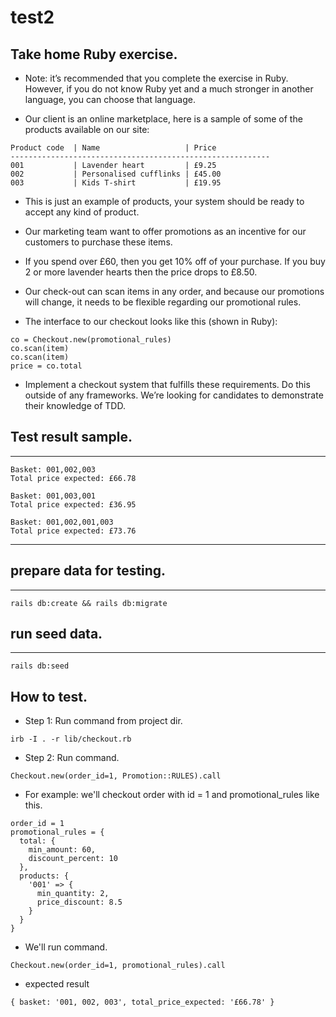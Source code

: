 # test2

## Take home Ruby exercise.

* Note: it’s recommended that you complete the exercise in Ruby. However, if you do not know Ruby yet and a much stronger in another language, you can choose that language.

* Our client is an online marketplace, here is a sample of some of the products available on our site:

```
Product code  | Name                   | Price
----------------------------------------------------------
001           | Lavender heart         | £9.25
002           | Personalised cufflinks | £45.00
003           | Kids T-shirt           | £19.95
```

* This is just an example of products, your system should be ready to accept any kind of product.

* Our marketing team want to offer promotions as an incentive for our customers to purchase these items.
* If you spend over £60, then you get 10% off of your purchase. If you buy 2 or more lavender hearts then the price drops to £8.50.
* Our check-out can scan items in any order, and because our promotions will change, it needs to be flexible regarding our promotional rules.

* The interface to our checkout looks like this (shown in Ruby):
```
co = Checkout.new(promotional_rules)
co.scan(item)
co.scan(item)
price = co.total
```


* Implement a checkout system that fulfills these requirements. Do this outside of any frameworks. We’re looking for candidates to demonstrate their knowledge of TDD.

## Test result sample.
---------
```
Basket: 001,002,003
Total price expected: £66.78

Basket: 001,003,001
Total price expected: £36.95

Basket: 001,002,001,003
Total price expected: £73.76
```
-------------------------------------------
## prepare data for testing.
---------
```
rails db:create && rails db:migrate
```

## run seed data.
---------
```
rails db:seed
```

## How to test.

* Step 1: Run command from project dir.
```
irb -I . -r lib/checkout.rb
```
* Step 2: Run command.
```
Checkout.new(order_id=1, Promotion::RULES).call
```

* For example: we'll checkout order with id = 1 and promotional_rules like this.

```
order_id = 1
promotional_rules = {
  total: {
    min_amount: 60,
    discount_percent: 10
  },
  products: {
    '001' => {
      min_quantity: 2,
      price_discount: 8.5
    }
  }
}
```
* We'll run command.
```
Checkout.new(order_id=1, promotional_rules).call
```

* expected result
```
{ basket: '001, 002, 003', total_price_expected: '£66.78' }
```
